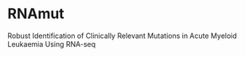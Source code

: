 # RNAmut
Robust Identification of Clinically Relevant Mutations in Acute Myeloid Leukaemia Using RNA-seq
